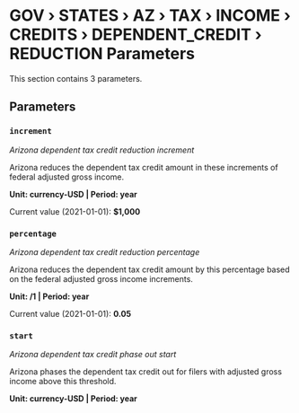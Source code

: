 # GOV › STATES › AZ › TAX › INCOME › CREDITS › DEPENDENT_CREDIT › REDUCTION Parameters

This section contains 3 parameters.

## Parameters

### `increment`
*Arizona dependent tax credit reduction increment*

Arizona reduces the dependent tax credit amount in these increments of federal adjusted gross income.

**Unit: currency-USD | Period: year**

Current value (2021-01-01): **$1,000**


### `percentage`
*Arizona dependent tax credit reduction percentage*

Arizona reduces the dependent tax credit amount by this percentage based on the federal adjusted gross income increments.

**Unit: /1 | Period: year**

Current value (2021-01-01): **0.05**


### `start`
*Arizona dependent tax credit phase out start*

Arizona phases the dependent tax credit out for filers with adjusted gross income above this threshold.

**Unit: currency-USD | Period: year**

